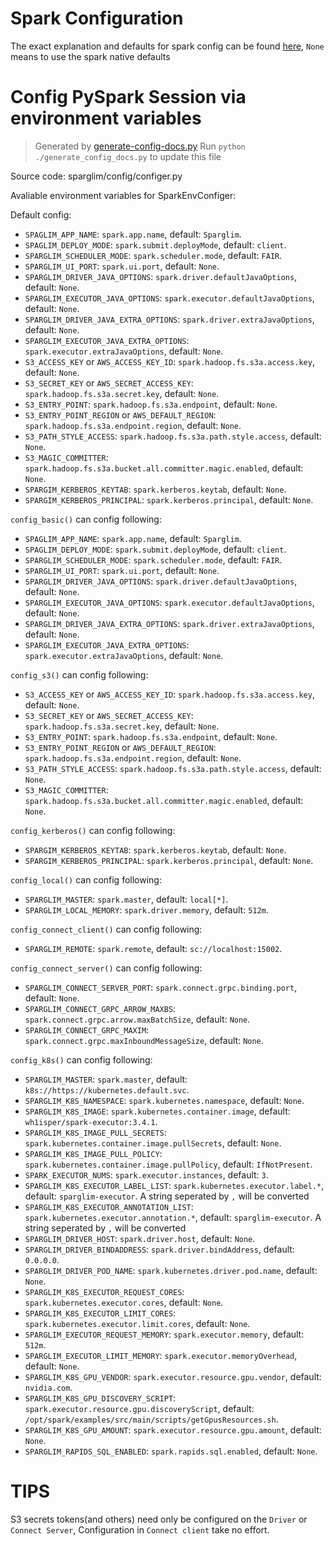 # Spark Configuration

The exact explanation and defaults for spark config can be found [here](https://spark.apache.org/docs/latest/configuration.html), `None` means to use the spark native defaults

# Config PySpark Session via environment variables

> Generated by [generate-config-docs.py](./generate_config_docs.py)
> Run `python ./generate_config_docs.py` to update this file

Source code: sparglim/config/configer.py

Avaliable environment variables for SparkEnvConfiger:

Default config:

- `SPAGLIM_APP_NAME`: `spark.app.name`, default: `Sparglim`.
- `SPAGLIM_DEPLOY_MODE`: `spark.submit.deployMode`, default: `client`.
- `SPARGLIM_SCHEDULER_MODE`: `spark.scheduler.mode`, default: `FAIR`.
- `SPARGLIM_UI_PORT`: `spark.ui.port`, default: `None`.
- `SPARGLIM_DRIVER_JAVA_OPTIONS`: `spark.driver.defaultJavaOptions`, default: `None`.
- `SPARGLIM_EXECUTOR_JAVA_OPTIONS`: `spark.executor.defaultJavaOptions`, default: `None`.
- `SPARGLIM_DRIVER_JAVA_EXTRA_OPTIONS`: `spark.driver.extraJavaOptions`, default: `None`.
- `SPARGLIM_EXECUTOR_JAVA_EXTRA_OPTIONS`: `spark.executor.extraJavaOptions`, default: `None`.
- `S3_ACCESS_KEY` or `AWS_ACCESS_KEY_ID`: `spark.hadoop.fs.s3a.access.key`, default: `None`.
- `S3_SECRET_KEY` or `AWS_SECRET_ACCESS_KEY`: `spark.hadoop.fs.s3a.secret.key`, default: `None`.
- `S3_ENTRY_POINT`: `spark.hadoop.fs.s3a.endpoint`, default: `None`.
- `S3_ENTRY_POINT_REGION` or `AWS_DEFAULT_REGION`: `spark.hadoop.fs.s3a.endpoint.region`, default: `None`.
- `S3_PATH_STYLE_ACCESS`: `spark.hadoop.fs.s3a.path.style.access`, default: `None`.
- `S3_MAGIC_COMMITTER`: `spark.hadoop.fs.s3a.bucket.all.committer.magic.enabled`, default: `None`.
- `SPARGIM_KERBEROS_KEYTAB`: `spark.kerberos.keytab`, default: `None`.
- `SPARGIM_KERBEROS_PRINCIPAL`: `spark.kerberos.principal`, default: `None`.

`config_basic()` can config following:

- `SPAGLIM_APP_NAME`: `spark.app.name`, default: `Sparglim`.
- `SPAGLIM_DEPLOY_MODE`: `spark.submit.deployMode`, default: `client`.
- `SPARGLIM_SCHEDULER_MODE`: `spark.scheduler.mode`, default: `FAIR`.
- `SPARGLIM_UI_PORT`: `spark.ui.port`, default: `None`.
- `SPARGLIM_DRIVER_JAVA_OPTIONS`: `spark.driver.defaultJavaOptions`, default: `None`.
- `SPARGLIM_EXECUTOR_JAVA_OPTIONS`: `spark.executor.defaultJavaOptions`, default: `None`.
- `SPARGLIM_DRIVER_JAVA_EXTRA_OPTIONS`: `spark.driver.extraJavaOptions`, default: `None`.
- `SPARGLIM_EXECUTOR_JAVA_EXTRA_OPTIONS`: `spark.executor.extraJavaOptions`, default: `None`.

`config_s3()` can config following:

- `S3_ACCESS_KEY` or `AWS_ACCESS_KEY_ID`: `spark.hadoop.fs.s3a.access.key`, default: `None`.
- `S3_SECRET_KEY` or `AWS_SECRET_ACCESS_KEY`: `spark.hadoop.fs.s3a.secret.key`, default: `None`.
- `S3_ENTRY_POINT`: `spark.hadoop.fs.s3a.endpoint`, default: `None`.
- `S3_ENTRY_POINT_REGION` or `AWS_DEFAULT_REGION`: `spark.hadoop.fs.s3a.endpoint.region`, default: `None`.
- `S3_PATH_STYLE_ACCESS`: `spark.hadoop.fs.s3a.path.style.access`, default: `None`.
- `S3_MAGIC_COMMITTER`: `spark.hadoop.fs.s3a.bucket.all.committer.magic.enabled`, default: `None`.

`config_kerberos()` can config following:

- `SPARGIM_KERBEROS_KEYTAB`: `spark.kerberos.keytab`, default: `None`.
- `SPARGIM_KERBEROS_PRINCIPAL`: `spark.kerberos.principal`, default: `None`.

`config_local()` can config following:

- `SPARGLIM_MASTER`: `spark.master`, default: `local[*]`.
- `SPARGLIM_LOCAL_MEMORY`: `spark.driver.memory`, default: `512m`.

`config_connect_client()` can config following:

- `SPARGLIM_REMOTE`: `spark.remote`, default: `sc://localhost:15002`.

`config_connect_server()` can config following:

- `SPARGLIM_CONNECT_SERVER_PORT`: `spark.connect.grpc.binding.port`, default: `None`.
- `SPARGLIM_CONNECT_GRPC_ARROW_MAXBS`: `spark.connect.grpc.arrow.maxBatchSize`, default: `None`.
- `SPARGLIM_CONNECT_GRPC_MAXIM`: `spark.connect.grpc.maxInboundMessageSize`, default: `None`.

`config_k8s()` can config following:

- `SPARGLIM_MASTER`: `spark.master`, default: `k8s://https://kubernetes.default.svc`.
- `SPARGLIM_K8S_NAMESPACE`: `spark.kubernetes.namespace`, default: `None`.
- `SPARGLIM_K8S_IMAGE`: `spark.kubernetes.container.image`, default: `wh1isper/spark-executor:3.4.1`.
- `SPARGLIM_K8S_IMAGE_PULL_SECRETS`: `spark.kubernetes.container.image.pullSecrets`, default: `None`.
- `SPARGLIM_K8S_IMAGE_PULL_POLICY`: `spark.kubernetes.container.image.pullPolicy`, default: `IfNotPresent`.
- `SPARK_EXECUTOR_NUMS`: `spark.executor.instances`, default: `3`.
- `SPARGLIM_K8S_EXECUTOR_LABEL_LIST`: `spark.kubernetes.executor.label.*`, default: `sparglim-executor`. A string seperated by `,` will be converted
- `SPARGLIM_K8S_EXECUTOR_ANNOTATION_LIST`: `spark.kubernetes.executor.annotation.*`, default: `sparglim-executor`. A string seperated by `,` will be converted
- `SPARGLIM_DRIVER_HOST`: `spark.driver.host`, default: `None`.
- `SPARGLIM_DRIVER_BINDADDRESS`: `spark.driver.bindAddress`, default: `0.0.0.0`.
- `SPARGLIM_DRIVER_POD_NAME`: `spark.kubernetes.driver.pod.name`, default: `None`.
- `SPARGLIM_K8S_EXECUTOR_REQUEST_CORES`: `spark.kubernetes.executor.cores`, default: `None`.
- `SPARGLIM_K8S_EXECUTOR_LIMIT_CORES`: `spark.kubernetes.executor.limit.cores`, default: `None`.
- `SPARGLIM_EXECUTOR_REQUEST_MEMORY`: `spark.executor.memory`, default: `512m`.
- `SPARGLIM_EXECUTOR_LIMIT_MEMORY`: `spark.executor.memoryOverhead`, default: `None`.
- `SPARGLIM_K8S_GPU_VENDOR`: `spark.executor.resource.gpu.vendor`, default: `nvidia.com`.
- `SPARGLIM_K8S_GPU_DISCOVERY_SCRIPT`: `spark.executor.resource.gpu.discoveryScript`, default: `/opt/spark/examples/src/main/scripts/getGpusResources.sh`.
- `SPARGLIM_K8S_GPU_AMOUNT`: `spark.executor.resource.gpu.amount`, default: `None`.
- `SPARGLIM_RAPIDS_SQL_ENABLED`: `spark.rapids.sql.enabled`, default: `None`.


# TIPS

S3 secrets tokens(and others) need only be configured on the `Driver` or `Connect Server`, Configuration in `Connect client` take no effort.
